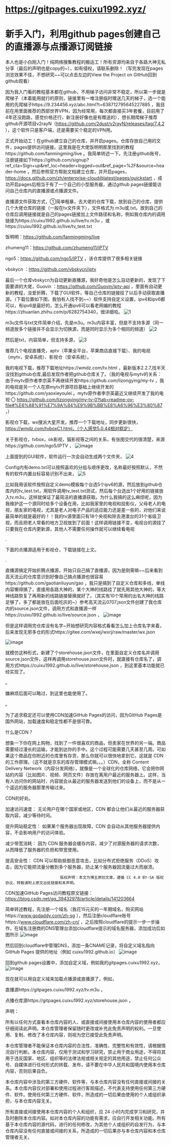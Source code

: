 # https://gitpages.cuixu1992.xyz/
# 新手入门，利用github pages创建自己的直播源与点播源订阅链接

本人也是小白刚入门！纯网络搜集教程的搬运工！所有资源均来自于各路大神无私分享（最后的声明也是copy的~），如有侵权，请联系删除！（写完发现在pages浏览效果不佳，不想研究~~可以点击左边的View the Project on GitHub回到github观看）

因为我入门看的教程基本都在github，不用梯子访问非常不稳定，所以第一步就是爬梯子（本着能用就行的原则，链接里有一堆注册临时赠送几天的梯子，选一个能用的先爬梯子https://9.234456.xyz/abc.html?t=638712795645227885 ，我目前在用里面推荐的西部世界VPN，因为经常用，每次都直接买3年套餐，目前用了4年还没跑路，感觉价格还行，新注册好像也是有赠送的），想长期爬梯子推荐github开源项目v2rayN（https://github.com/2dust/v2rayN/releases/tag/7.4.2 ），这个软件只是客户端，还是需要买个稳定的VPN用。

正式开始动工！在github建立自己的仓库，并开启pages。仓库存放自己用的文件，pages提供访问链接。这里我是在大佬饭明明那里找到的教程https://github.com/fanmingming/live 。我简单转述一下。先注册github账号，注册链接如下https://github.com/signup?ref_cta=Sign+up&ref_loc=header+logged+out&ref_page=%2F&source=header-home ，然后参照官方帮助文档建立仓库，并开启pages，https://docs.github.com/zh/enterprise-cloud@latest/pages/quickstart ，成功开启pages后相当于有了一个自己的小型服务器，通过github pages链接能访问自己仓库内的直播源或点播源文件。

直播源文件获取方式，①简单粗暴，去大佬的仓库下载，放到自己的仓库，提供几个大佬仓库的链接（一般在tv文件夹下），文件格式为.m3u或.txt。放到自己的仓库后调用链接就是自己的pages链接加上文件路径和名称，例如我仓库内的调用链接为https://cuixu1992.github.io/live/tv.m3u ，或https://cuixu1992.github.io/live/tv_test.txt

饭明明：https://github.com/fanmingming/live 

zhumeng11：https://github.com/zhumeng11/IPTV 

ngo5：https://github.com/ngo5/IPTV ，该仓库提供了很多相关链接

vbskycn ：https://github.com/vbskycn/iptv 

最后一个仓库vbskycn为自动更新直播源，我好奇他是怎么自动更新的，发现了下面要讲的大佬，Guovin ：https://github.com/Guovin/iptv-api ，里面有自动更新的教程，没爱折腾，下载了GUI软件，等自己仓库的链接挂了以后手动获取直播源。（下载位置如下图，我怕有人找不到~~）软件支持自定义设置，ipv4和ipv6都可以，有ipv6是最好的，怎么开通ipv6可以看老网编的教程https://zhuanlan.zhihu.com/p/6282754340，很详细哈。
![1](https://github.com/user-attachments/assets/dc7a3edc-9110-49b5-bba0-fe05f8fa6ad5)

m3u文件与txt文件简单介绍，先是m3u，m3u内容丰富，但是不支持多源（同一频道放多个链接并不会显示为切换源，而是同时显示为多个相同的频道）
![2](https://github.com/user-attachments/assets/9026a76a-2707-4212-b294-96b92bd982d0)

然后是txt，内容简单，但支持多源，
![3](https://github.com/user-attachments/assets/0f726aad-fb88-4ed0-aa49-6e3aea6eb68a)

推荐几个电视直播壳，aptv（苹果全平台，苹果商店直接下载）、我的电视（mytv，安卓系统）、影视仓（安卓系统）。

我的电视下载，推荐下载地址https://wmdz.com/tv.html ，最新版本2.2.7,找半天没找到github仓库,最后发现作者把github仓库关了。（我的电视与mytv的关系：由于mytv原作者李宗英不再继续开发https://github.com/lizongying/my-tv ，我的电视是另一个人在原mytv开源项目基础上继续开发的https://github.com/yaoxieyoulei 。mytv原作者李宗英最近又继续开发了我的电视·〇 https://github.com/lizongying/my-tv-0?tab=readme-ov-file#%E6%88%91%E7%9A%84%E9%9B%BB%E8%A6%96%E3%80%87 ，）

影视仓下载，wx搜派大星开发。推荐一个下载地址，同步更新很快，https://wmdz.com/tvboxC1.html，（个人感觉5.0.44相对稳定）

关于影视仓，tvbox，ok影视，猫影视等之间的关系，有张图交代的很清楚，来源https://github.com/ngo5/IPTV ，
![image](https://github.com/user-attachments/assets/984161dc-a4f1-406a-8704-bf9b1f585f83)


上面提到的GUI软件，软件运行一次会自动生成两个文件夹，
![4](https://github.com/user-attachments/assets/d6c024d5-f38d-40c1-8235-ca5a34c2db7c)

Config内有demo.txt可以按照喜欢的分组与顺序更改，名称最好按照默认，不然有的软件内置台标容易识别不出来，
![5](https://github.com/user-attachments/assets/6a307a04-27cc-48c8-8294-fd52e4491321)

比如我用该软件按照自定义demo模板每个台选5个ipv6的源，然后放到github仓库内的tv_test.txt，用软件调用tv_test.txt测试，然后每个台选出1个好用的链接放入tv.m3u，这样就保证了最简洁的直播源获取。为什么我搞的这么麻烦呢，因为我维护这一个源同时给多个设备在用，比如我家里的电视和投影仪，父母老人的电视，朋友家的电视，尤其是老人对电子产品的适应能力还是差一些的，对他们来说最简单的就是最好的！！我的tv源里面只有18个央视和除去港澳台的31个省级卫视，而且把老人常看的地方卫视放到了前面！这样调用链接不变，电视台的源挂了只要我在仓库内更新源，其他人不需要任何操作就可以继续看电视

.

下面的点播源适用于影视仓，下载链接在上文。

.

直播源搞定开始折腾点播源，开始只自己搞了直播源，因为是刚需嘛~~后来看到高天流云的仓库意识到好像自己搞点播源也很容易https://github.com/gaotianliuyun/gao ，我只是搞到了自定义仓库和多线，单线内容懒得搞了，直接用各路大神的，某个大神的线路挂了就先用其他大神的，等大神线路恢复了再用新的线路链接替换就好了。（其实有10个常用的出名大神的线路足够了，多了都是放在后面吃灰的~）参考高天流云0707.json文件创建了我仓库内的source.json文件，调用方式和直播源一样https://cuixu1992.github.io/live/source.json ，
![image](https://github.com/user-attachments/assets/51b3aeb2-7ef3-4e9e-94da-0d0973df4562)

但是这样调用完仓库没有名字~开始想研究内容格式看看怎么加上仓库名字来着，后来发现无邪多仓的形式https://gitee.com/wxej/wxrj/raw/master/wx.json

![image](https://github.com/user-attachments/assets/2ef54ea7-7429-494d-9cff-fa6d9c61b5b9)

就模仿这种形式，新建了个storehouse.json文件，在里面自定义仓库名并调用source.json文件，这样再调用storehouse.json文件时，就直接有仓库名了，调用方式https://cuixu1992.github.io/live/storehouse.json ，到这里基本功能就已经实现了。

。

嫌麻烦后面可以略过，到这里也能使用了。

。

为了追求稳定还可以使用CDN加速GitHub Pages的访问，因为GitHub Pages是国外网站，加载速度和稳定性都不是很可靠。

什么是CDN？

想象一下你在网上购物，找到了一件很喜欢的商品，但卖家在世界的另一端。商品需要经过漫长的运输，才能到达你的手中。这个过程可能需要几天甚至几周。可如果这个商品在你附近的仓库里有存货，那么你就可以很快地拿到它。这就是 CDN 的工作原理。（这不就是京东的库存管理模式嘛。。。）CDN，全称 Content Delivery Network（内容分发网络），就像是一个全球化的仓库网络，它会把你网站的内容（比如图片、视频、网页文件）存放在离用户最近的服务器上。这样，当有人访问你的网站时，内容就会从最近的服务器发送到他们的设备上，而不是从一个遥远的服务器那里传输过来。

CDN的好处。

加速访问速度： 无论用户在哪个国家或地区，CDN 都会让他们从最近的服务器获取内容，减少等待时间。

提升网站稳定性： 如果某个服务器出现故障，CDN 会自动从其他服务器提供内容，不会影响用户的访问体验。

减少带宽消耗： 因为 CDN 服务器会缓存内容，减少了对源服务器的请求次数，从而降低了服务器的负担和带宽使用。

提高安全性： CDN 可以帮助抵御恶意攻击，比如分布式拒绝服务（DDoS）攻击，因为它能把流量分散到多个服务器，防止某个服务器因流量过大而崩溃。

                            版权声明：本文为博主原创文章，遵循 CC 4.0 BY-SA 版权协议，转载请附上原文出处链接和本声明。
                        
CDN加速GitHub Pages访问教程原文链接：https://blog.csdn.net/qq_39432978/article/details/141203664 

简单转述教程，先注册一个域名（我花15元买的一年期域名，购买网站https://www.godaddy.com/zh-sg ），然后注册cloudflare账号https://www.cloudflare.com/zh-cn/ ，之后按照cloudflare的提示一步一步操作，在域名注册商的DNS管理台添加cloudflare提示的域名服务器，添加成功后如图所示
![image](https://github.com/user-attachments/assets/bc74c9c8-9a8c-4545-a268-df7c4b8427bb)

然后回到cloudflare中管理DNS，添加一条CNAME记录，将自定义域名指向 GitHub Pages 提供的地址（例如 cuixu1992.github.io）
![image](https://github.com/user-attachments/assets/6be21535-1847-4bca-9671-f50de06499ec)

回到github pages设置中，添加自定义域，例如我的gitpages.cuixu1992.xyz，
![image](https://github.com/user-attachments/assets/3693cb77-818a-41b8-b232-e714743c6249)

现在就可以用自定义域来加载点播源或直播源了，例如，

直播源https://gitpages.cuixu1992.xyz/tv.m3u ，

点播仓库源https://gitpages.cuixu1992.xyz/storehouse.json ，

声明：

所有以任何方式查看本仓库内容的人、或直接或间接使用本仓库内容的使用者都应仔细阅读此声明。本仓库管理者保留随时更改或补充此免责声明的权利。一旦使用、复制、修改了本仓库内容，则视为您已接受此免责声明。

本仓库管理者不能保证本仓库内容的合法性、准确性、完整性和有效性，请根据情况自行判断。本仓库内容，仅用于测试和学习研究，禁止用于商业用途，不得将其用于违反国家、地区、组织等的法律法规或相关规定的其他用途，禁止任何公众号、自媒体进行任何形式的转载、发布，请不要在中华人民共和国境内使用本仓库内容，否则后果自负。

本仓库内容中涉及的第三方硬件、软件等，与本仓库内容没有任何直接或间接的关系。本仓库内容仅对部署和使用过程进行客观描述，不代表支持使用任何第三方硬件、软件。使用任何第三方硬件、软件，所造成的一切后果由使用的个人或组织承担，与本仓库内容无关。

所有直接或间接使用本仓库内容的个人和组织，应 24 小时内完成学习和研究，并及时删除本仓库内容。如对本仓库内容的功能有需求，应自行开发相关功能。所有基于本仓库内容的源代码，进行的任何修改，为其他个人或组织的自发行为，与本仓库内容没有任何直接或间接的关系，所造成的一切后果亦与本仓库内容和本仓库管理者无关。
